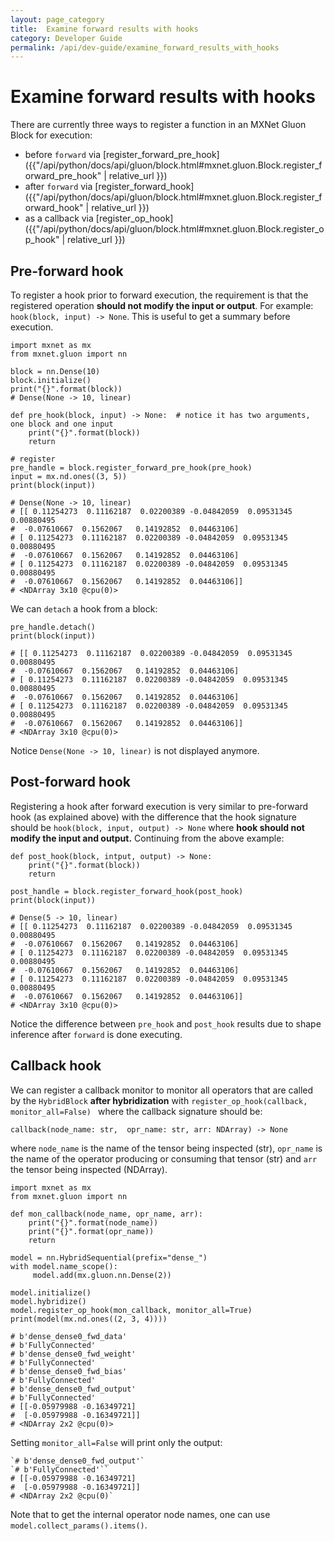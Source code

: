 ```yaml
---
layout: page_category
title:  Examine forward results with hooks
category: Developer Guide
permalink: /api/dev-guide/examine_forward_results_with_hooks
---
```

<!--- Licensed to the Apache Software Foundation (ASF) under one -->
<!--- or more contributor license agreements.  See the NOTICE file -->
<!--- distributed with this work for additional information -->
<!--- regarding copyright ownership.  The ASF licenses this file -->
<!--- to you under the Apache License, Version 2.0 (the -->
<!--- "License"); you may not use this file except in compliance -->
<!--- with the License.  You may obtain a copy of the License at -->

<!---   http://www.apache.org/licenses/LICENSE-2.0 -->

<!--- Unless required by applicable law or agreed to in writing, -->
<!--- software distributed under the License is distributed on an -->
<!--- "AS IS" BASIS, WITHOUT WARRANTIES OR CONDITIONS OF ANY -->
<!--- KIND, either express or implied.  See the License for the -->
<!--- specific language governing permissions and limitations -->
<!--- under the License. -->

# Examine forward results with hooks

There are currently three ways to register a function in an MXNet Gluon Block for execution:

* before `forward` via [register_forward_pre_hook]({{"/api/python/docs/api/gluon/block.html#mxnet.gluon.Block.register_forward_pre_hook" | relative_url }})
* after `forward` via [register_forward_hook]({{"/api/python/docs/api/gluon/block.html#mxnet.gluon.Block.register_forward_hook" | relative_url }})
* as a callback via [register_op_hook]({{"/api/python/docs/api/gluon/block.html#mxnet.gluon.Block.register_op_hook" | relative_url }})

## Pre-forward hook

To register a hook prior to forward execution, the requirement is that the registered operation **should not modify the input or output**. For example: `hook(block, input) -> None`. This is useful to get a summary before execution.

```
import mxnet as mx
from mxnet.gluon import nn

block = nn.Dense(10)
block.initialize()
print("{}".format(block))
# Dense(None -> 10, linear)

def pre_hook(block, input) -> None:  # notice it has two arguments, one block and one input
    print("{}".format(block))
    return
    
# register
pre_handle = block.register_forward_pre_hook(pre_hook)
input = mx.nd.ones((3, 5))
print(block(input))

# Dense(None -> 10, linear)
# [[ 0.11254273  0.11162187  0.02200389 -0.04842059  0.09531345  0.00880495
#  -0.07610667  0.1562067   0.14192852  0.04463106]
# [ 0.11254273  0.11162187  0.02200389 -0.04842059  0.09531345  0.00880495
#  -0.07610667  0.1562067   0.14192852  0.04463106]
# [ 0.11254273  0.11162187  0.02200389 -0.04842059  0.09531345  0.00880495
#  -0.07610667  0.1562067   0.14192852  0.04463106]]
# <NDArray 3x10 @cpu(0)>
```

We can `detach` a hook from a block:


```
pre_handle.detach()
print(block(input))

# [[ 0.11254273  0.11162187  0.02200389 -0.04842059  0.09531345  0.00880495
#  -0.07610667  0.1562067   0.14192852  0.04463106]
# [ 0.11254273  0.11162187  0.02200389 -0.04842059  0.09531345  0.00880495
#  -0.07610667  0.1562067   0.14192852  0.04463106]
# [ 0.11254273  0.11162187  0.02200389 -0.04842059  0.09531345  0.00880495
#  -0.07610667  0.1562067   0.14192852  0.04463106]]
# <NDArray 3x10 @cpu(0)>
```

Notice `Dense(None -> 10, linear)` is not displayed anymore.

## Post-forward hook

Registering a hook after forward execution is very similar to pre-forward hook (as explained above) with the difference that the hook signature should be `hook(block, input, output) -> None` where **hook should not modify the input and output.** Continuing from the above example:


```
def post_hook(block, intput, output) -> None:
    print("{}".format(block))
    return
    
post_handle = block.register_forward_hook(post_hook)
print(block(input))

# Dense(5 -> 10, linear)
# [[ 0.11254273  0.11162187  0.02200389 -0.04842059  0.09531345  0.00880495
#  -0.07610667  0.1562067   0.14192852  0.04463106]
# [ 0.11254273  0.11162187  0.02200389 -0.04842059  0.09531345  0.00880495
#  -0.07610667  0.1562067   0.14192852  0.04463106]
# [ 0.11254273  0.11162187  0.02200389 -0.04842059  0.09531345  0.00880495
#  -0.07610667  0.1562067   0.14192852  0.04463106]]
# <NDArray 3x10 @cpu(0)>
```


Notice the difference between `pre_hook` and `post_hook` results due to shape inference after `forward` is done executing.

## Callback hook

We can register a callback monitor to monitor all operators that are called by the `HybridBlock` **after hybridization** with `register_op_hook(callback, monitor_all=False) ` where the callback signature should be:


```
callback(node_name: str,  opr_name: str, arr: NDArray) -> None
```

where `node_name` is the name of the tensor being inspected (str), `opr_name` is the name of the operator producing or consuming that tensor (str) and `arr` the tensor being inspected (NDArray).


```
import mxnet as mx
from mxnet.gluon import nn

def mon_callback(node_name, opr_name, arr):
    print("{}".format(node_name))
    print("{}".format(opr_name))
    return
    
model = nn.HybridSequential(prefix="dense_")
with model.name_scope():
     model.add(mx.gluon.nn.Dense(2))

model.initialize()
model.hybridize()
model.register_op_hook(mon_callback, monitor_all=True)
print(model(mx.nd.ones((2, 3, 4))))

# b'dense_dense0_fwd_data'
# b'FullyConnected'
# b'dense_dense0_fwd_weight'
# b'FullyConnected'
# b'dense_dense0_fwd_bias'
# b'FullyConnected'
# b'dense_dense0_fwd_output'
# b'FullyConnected'
# [[-0.05979988 -0.16349721]
#  [-0.05979988 -0.16349721]]
# <NDArray 2x2 @cpu(0)>
```


Setting `monitor_all=False` will print only the output:


```
`# b'dense_dense0_fwd_output'`
`# b'FullyConnected'``
# [[-0.05979988 -0.16349721]
#  [-0.05979988 -0.16349721]]
# <NDArray 2x2 @cpu(0)`
```

Note that to get the internal operator node names, one can use `model.collect_params().items()`.
